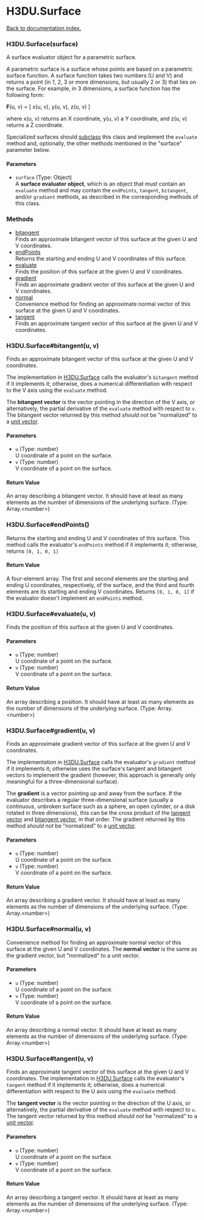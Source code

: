 # H3DU.Surface

[Back to documentation index.](index.md)

 <a name='H3DU.Surface'></a>
### H3DU.Surface(surface)

A surface evaluator object for a parametric surface.

A parametric surface is a surface whose points are based on a
parametric surface function. A surface function takes two numbers
(U and V) and returns a point (in 1, 2, 3 or more dimensions, but
usually 2 or 3) that lies on the surface. For example, in 3
dimensions, a surface function has the following form:

<b>F</b>(u, v) = [ x(u, v), y(u, v), z(u, v) ]

where x(u, v) returns an X coordinate, y(u, v) a Y coordinate,
and z(u, v) returns a Z coordinate.

Specialized surfaces should <a href="tutorial-subclass.md">subclass</a> this class and implement
the <code>evaluate</code> method and, optionally, the other methods mentioned in the "surface" parameter below.

#### Parameters

* `surface` (Type: Object)<br>
    A <b>surface evaluator object</b>, which is an object that must contain an <code>evaluate</code> method and may contain the <code>endPoints</code>, <code>tangent</code>, <code>bitangent</code>, and/or <code>gradient</code> methods, as described in the corresponding methods of this class.

### Methods

* [bitangent](#H3DU.Surface_bitangent)<br>Finds an approximate bitangent vector of this surface at the given U and V coordinates.
* [endPoints](#H3DU.Surface_endPoints)<br>Returns the starting and ending U and V coordinates of this surface.
* [evaluate](#H3DU.Surface_evaluate)<br>Finds the position of this surface at the given U and V coordinates.
* [gradient](#H3DU.Surface_gradient)<br>Finds an approximate gradient vector of this surface at the given U and V coordinates.
* [normal](#H3DU.Surface_normal)<br>Convenience method for finding an approximate normal vector of this surface at the given U and V coordinates.
* [tangent](#H3DU.Surface_tangent)<br>Finds an approximate tangent vector of this surface at the given U and V coordinates.

 <a name='H3DU.Surface_bitangent'></a>
### H3DU.Surface#bitangent(u, v)

Finds an approximate bitangent vector of this surface at the given U and V coordinates.

The implementation in <a href="H3DU.Surface.md">H3DU.Surface</a> calls the evaluator's <code>bitangent</code>
method if it implements it; otherwise, does a numerical differentiation
with respect to the V axis using the <code>evaluate</code> method.

The <b>bitangent vector</b> is the vector pointing in the direction of the V axis, or alternatively,
the partial derivative of the <code>evaluate</code> method with respect to <code>v</code>. The bitangent vector returned by this method <i>should not</i> be "normalized" to a <a href="tutorial-glmath.md">unit vector</a>.

#### Parameters

* `u` (Type: number)<br>
    U coordinate of a point on the surface.
* `v` (Type: number)<br>
    V coordinate of a point on the surface.

#### Return Value

An array describing a bitangent vector. It should have at least as many
elements as the number of dimensions of the underlying surface. (Type: Array.&lt;number>)

 <a name='H3DU.Surface_endPoints'></a>
### H3DU.Surface#endPoints()

Returns the starting and ending U and V coordinates of this surface.
This method calls the evaluator's <code>endPoints</code>
method if it implements it; otherwise, returns <code>[0, 1, 0, 1]</code>

#### Return Value

A four-element array. The first and second
elements are the starting and ending U coordinates, respectively, of the surface, and the third
and fourth elements are its starting and ending V coordinates.
Returns <code>[0, 1, 0, 1]</code> if the evaluator doesn't implement an <code>endPoints</code>
method.

 <a name='H3DU.Surface_evaluate'></a>
### H3DU.Surface#evaluate(u, v)

Finds the position of this surface at the given U and V coordinates.

#### Parameters

* `u` (Type: number)<br>
    U coordinate of a point on the surface.
* `v` (Type: number)<br>
    V coordinate of a point on the surface.

#### Return Value

An array describing a position. It should have at least as many
elements as the number of dimensions of the underlying surface. (Type: Array.&lt;number>)

 <a name='H3DU.Surface_gradient'></a>
### H3DU.Surface#gradient(u, v)

Finds an approximate gradient vector of this surface at the given U and V coordinates.

The implementation in <a href="H3DU.Surface.md">H3DU.Surface</a> calls the evaluator's <code>gradient</code>
method if it implements it; otherwise uses the surface's tangent and bitangent vectors to implement the gradient
(however, this approach is generally only meaningful for a three-dimensional surface).

The <b>gradient</b> is a vector pointing up and away from the surface.
If the evaluator describes a regular three-dimensional surface (usually
a continuous, unbroken surface such as a sphere, an open
cylinder, or a disk rotated in three dimensions), this can be the cross product
of the <a href="H3DU.Surface.md#H3DU.Surface_tangent">tangent vector</a>
and <a href="H3DU.Surface.md#H3DU.Surface_bitangent">bitangent vector</a>,
in that order. The gradient returned by this method <i>should not</i> be "normalized" to a <a href="tutorial-glmath.md">unit vector</a>.

#### Parameters

* `u` (Type: number)<br>
    U coordinate of a point on the surface.
* `v` (Type: number)<br>
    V coordinate of a point on the surface.

#### Return Value

An array describing a gradient vector. It should have at least as many
elements as the number of dimensions of the underlying surface. (Type: Array.&lt;number>)

 <a name='H3DU.Surface_normal'></a>
### H3DU.Surface#normal(u, v)

Convenience method for finding an approximate normal vector of this surface at the given U and V coordinates.
The <b>normal vector</b> is the same as the gradient vector, but "normalized" to a unit vector.

#### Parameters

* `u` (Type: number)<br>
    U coordinate of a point on the surface.
* `v` (Type: number)<br>
    V coordinate of a point on the surface.

#### Return Value

An array describing a normal vector. It should have at least as many
elements as the number of dimensions of the underlying surface. (Type: Array.&lt;number>)

 <a name='H3DU.Surface_tangent'></a>
### H3DU.Surface#tangent(u, v)

Finds an approximate tangent vector of this surface at the given U and V coordinates.
The implementation in <a href="H3DU.Surface.md">H3DU.Surface</a> calls the evaluator's <code>tangent</code>
method if it implements it; otherwise, does a numerical differentiation
with respect to the U axis using the <code>evaluate</code> method.

The <b>tangent vector</b> is the vector pointing in the direction of the U axis,
or alternatively, the partial derivative of the <code>evaluate</code> method with respect to <code>u</code>.
The tangent vector returned by this method <i>should not</i> be "normalized" to a <a href="tutorial-glmath.md">unit vector</a>.

#### Parameters

* `u` (Type: number)<br>
    U coordinate of a point on the surface.
* `v` (Type: number)<br>
    V coordinate of a point on the surface.

#### Return Value

An array describing a tangent vector. It should have at least as many
elements as the number of dimensions of the underlying surface. (Type: Array.&lt;number>)
